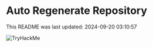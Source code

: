 # Auto Regenerate Repository

This README was last updated: 2024-09-20 03:10:57

 ![TryHackMe](https://tryhackme.com/badge/533634)